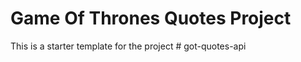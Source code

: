 # Game Of Thrones Quotes Project

This is a starter template for the project
#   g o t - q u o t e s - a p i  
 